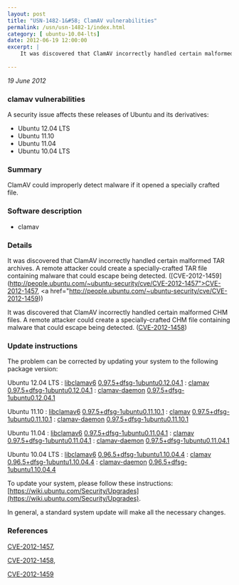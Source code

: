 ```yaml
---
layout: post
title: "USN-1482-1&#58; ClamAV vulnerabilities"
permalink: /usn/usn-1482-1/index.html
category: [ ubuntu-10.04-lts]
date: 2012-06-19 12:00:00
excerpt: |
    It was discovered that ClamAV incorrectly handled certain malformed TAR archives. A remote attacker could create a specially-crafted TAR file containing malware that could escape being detected. ([CVE-2012-1459](http://people.ubuntu.com/~ubuntu-security/cve/CVE-2012-1457">CVE-2012-1457</a>, <a href="http://people.ubuntu.com/~ubuntu-security/cve/CVE-2012-1459))
    
--- 
```

 
 

*19 June 2012*

### clamav vulnerabilities

A security issue affects these releases of Ubuntu and its derivatives:

* Ubuntu 12.04 LTS
* Ubuntu 11.10
* Ubuntu 11.04
* Ubuntu 10.04 LTS

### Summary

ClamAV could improperly detect malware if it opened a specially crafted file.

### Software description

* clamav 

### Details

It was discovered that ClamAV incorrectly handled certain malformed TAR archives. A remote attacker could create a specially-crafted TAR file containing malware that could escape being detected. ([CVE-2012-1459](http://people.ubuntu.com/~ubuntu-security/cve/CVE-2012-1457">CVE-2012-1457</a>, <a href="http://people.ubuntu.com/~ubuntu-security/cve/CVE-2012-1459))

It was discovered that ClamAV incorrectly handled certain malformed CHM files. A remote attacker could create a specially-crafted CHM file containing malware that could escape being detected. ([CVE-2012-1458](http://people.ubuntu.com/~ubuntu-security/cve/CVE-2012-1458)) 

### Update instructions

The problem can be corrected by updating your system to the following package version:

Ubuntu 12.04 LTS
 : [libclamav6](https://launchpad.net/ubuntu/+source/clamav) <span> [0.97.5+dfsg-1ubuntu0.12.04.1](https://launchpad.net/ubuntu/+source/clamav/0.97.5+dfsg-1ubuntu0.12.04.1) </span> 
 : [clamav](https://launchpad.net/ubuntu/+source/clamav) <span> [0.97.5+dfsg-1ubuntu0.12.04.1](https://launchpad.net/ubuntu/+source/clamav/0.97.5+dfsg-1ubuntu0.12.04.1) </span> 
 : [clamav-daemon](https://launchpad.net/ubuntu/+source/clamav) <span> [0.97.5+dfsg-1ubuntu0.12.04.1](https://launchpad.net/ubuntu/+source/clamav/0.97.5+dfsg-1ubuntu0.12.04.1) </span> 

Ubuntu 11.10
 : [libclamav6](https://launchpad.net/ubuntu/+source/clamav) <span> [0.97.5+dfsg-1ubuntu0.11.10.1](https://launchpad.net/ubuntu/+source/clamav/0.97.5+dfsg-1ubuntu0.11.10.1) </span> 
 : [clamav](https://launchpad.net/ubuntu/+source/clamav) <span> [0.97.5+dfsg-1ubuntu0.11.10.1](https://launchpad.net/ubuntu/+source/clamav/0.97.5+dfsg-1ubuntu0.11.10.1) </span> 
 : [clamav-daemon](https://launchpad.net/ubuntu/+source/clamav) <span> [0.97.5+dfsg-1ubuntu0.11.10.1](https://launchpad.net/ubuntu/+source/clamav/0.97.5+dfsg-1ubuntu0.11.10.1) </span> 

Ubuntu 11.04
 : [libclamav6](https://launchpad.net/ubuntu/+source/clamav) <span> [0.97.5+dfsg-1ubuntu0.11.04.1](https://launchpad.net/ubuntu/+source/clamav/0.97.5+dfsg-1ubuntu0.11.04.1) </span> 
 : [clamav](https://launchpad.net/ubuntu/+source/clamav) <span> [0.97.5+dfsg-1ubuntu0.11.04.1](https://launchpad.net/ubuntu/+source/clamav/0.97.5+dfsg-1ubuntu0.11.04.1) </span> 
 : [clamav-daemon](https://launchpad.net/ubuntu/+source/clamav) <span> [0.97.5+dfsg-1ubuntu0.11.04.1](https://launchpad.net/ubuntu/+source/clamav/0.97.5+dfsg-1ubuntu0.11.04.1) </span> 

Ubuntu 10.04 LTS
 : [libclamav6](https://launchpad.net/ubuntu/+source/clamav) <span> [0.96.5+dfsg-1ubuntu1.10.04.4](https://launchpad.net/ubuntu/+source/clamav/0.96.5+dfsg-1ubuntu1.10.04.4) </span> 
 : [clamav](https://launchpad.net/ubuntu/+source/clamav) <span> [0.96.5+dfsg-1ubuntu1.10.04.4](https://launchpad.net/ubuntu/+source/clamav/0.96.5+dfsg-1ubuntu1.10.04.4) </span> 
 : [clamav-daemon](https://launchpad.net/ubuntu/+source/clamav) <span> [0.96.5+dfsg-1ubuntu1.10.04.4](https://launchpad.net/ubuntu/+source/clamav/0.96.5+dfsg-1ubuntu1.10.04.4) </span> 

To update your system, please follow these instructions: [https://wiki.ubuntu.com/Security/Upgrades](https://wiki.ubuntu.com/Security/Upgrades).

In general, a standard system update will make all the necessary changes. 

### References

 
 [CVE-2012-1457](http://people.ubuntu.com/~ubuntu-security/cve/CVE-2012-1457), 

 [CVE-2012-1458](http://people.ubuntu.com/~ubuntu-security/cve/CVE-2012-1458), 

 [CVE-2012-1459](http://people.ubuntu.com/~ubuntu-security/cve/CVE-2012-1459)
 

